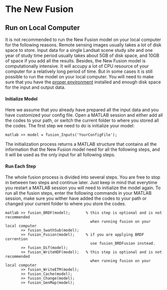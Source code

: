 # The New Fusion
## Run on Local Computer

It is not recommended to run the New Fusion model on your local computer for the following reasons. Remote sensing images usually takes a lot of disk space to store. Input data for a single Landsat scene study site and one year of study time period usually takes about 5GB of disk space, and 10GB of space if you add all the results. Besides, the New Fusion model is computationally intensive. It will accupy a lot of CPU resource of your computer for a relatively long period of time. But in some cases it is still possible to run the model on your local computer. You will need to make sure that you have the [proper environment](installation.md) installed and enough disk space for the input and output data.

#### Initialize Model

Here we assume that you already have prepared all the input data and you have customized your config file. Open a MATLAB session and either add all the codes to your path, or switch the current folder to where you stored all the codes. The first step we need to do is initialize your model:

    matlab >> model = fusion_Inputs('YourConfigFile');
    
The initialization process returns a MATLAB structure that contains all the information that the New Fusion model need for all the following steps, and it will be used as the only input for all following steps. 

#### Run Each Step
The whole fusion process is divided into several steps. You are free to stop in between two steps and continue later. Just keep in mind that everytime you restart a MATLAB session you will need to initialize the model again. To run all the fusion steps, enter the following commands in your MATLAB session, make sure you wither have added the codes to your path or changed your current folder to where you store the codes.

    matlab >> fusion_BRDF(model);       % this step is optional and is not recommended
                                          when running fusion on your local computer
           >> fusion_SwathSub(model);
           >> fusion_Fusion(model);     % if you are applying BRDF corrention
                                          use fusion_BRDFusion instead.
           >> fusion_Dif(model);
           >> fusion_WriteHDF(model);   % this step is optional and is not recommended
                                          when running fusion on your local computer
           >> fusion_WriteETM(model);
           >> fusion_Cache(model);
           >> fusion_Change(model);
           >> fusion_GenMap(model);

